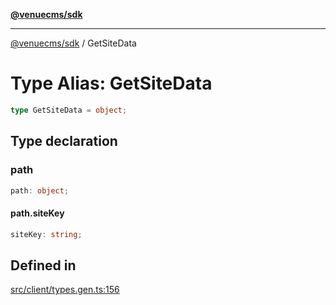 [**@venuecms/sdk**](../Index.md)

***

[@venuecms/sdk](../Index.md) / GetSiteData

# Type Alias: GetSiteData

```ts
type GetSiteData = object;
```

## Type declaration

### path

```ts
path: object;
```

#### path.siteKey

```ts
siteKey: string;
```

## Defined in

[src/client/types.gen.ts:156](https://github.com/venuecms/sdk/blob/2edfd13c06baf443bbea491be2ef200d66919dd4/src/client/types.gen.ts#L156)
